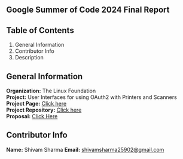 ## Google Summer of Code 2024 Final Report
## Table of Contents
1. General Information
2. Contributor Info
3. Description

## General Information
**Organization:** The Linux Foundation <br/>
**Project:** User Interfaces for using OAuth2 with Printers and Scanners <br/>
**Project Page:** [Click here](https://wiki.linuxfoundation.org/gsoc/google-summer-code-2024-openprinting-projects) <br/>
**Project Repository:** [Click here]() <br/>
**Proposal:** [Click Here]() <br/>

## Contributor Info
**Name:** Shivam Sharma
**Email:** shivamsharma25902@gmail.com

